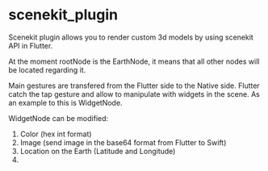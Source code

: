 # scenekit_plugin

Scenekit plugin allows you to render custom 3d models by using scenekit API in Flutter.

At the moment rootNode is the EarthNode, it means that all other nodes will be located
regarding it. 

Main gestures are transfered from the Flutter side to the Native side. Flutter catch the tap gesture
and allow to manipulate with widgets in the scene. As an example to this is WidgetNode.

WidgetNode can be modified:
1. Color (hex int format)
2. Image (send image in the base64 format from Flutter to Swift)
3. Location on the Earth (Latitude and Longitude)
4. 


